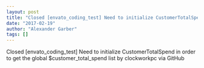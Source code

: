 ```yaml
---
layout: post
title: "Closed [envato_coding_test] Need to initialize CustomerTotalSpend in order to get the global $customer_total_spend list"
date: "2017-02-19"
author: "Alexander Garber"
tags: []
---
```


Closed [envato_coding_test] Need to initialize CustomerTotalSpend in order to get the global $customer_total_spend list by clockworkpc via GitHub
